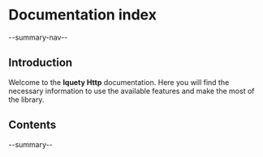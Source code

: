 # Documentation index

--summary-nav--

## Introduction

Welcome to the **Iquety Http** documentation. Here you will find the necessary information to use the available features and make the most of the library.

## Contents

--summary--

